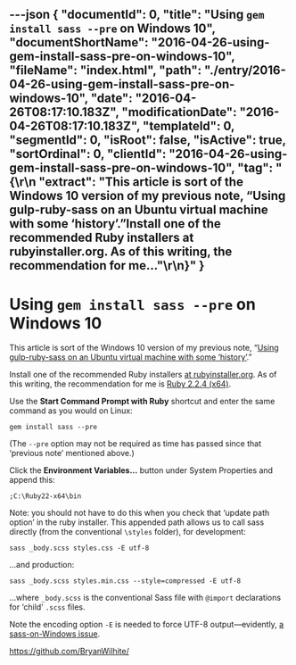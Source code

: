 ---json
{
  "documentId": 0,
  "title": "Using `gem install sass --pre` on Windows 10",
  "documentShortName": "2016-04-26-using-gem-install-sass-pre-on-windows-10",
  "fileName": "index.html",
  "path": "./entry/2016-04-26-using-gem-install-sass-pre-on-windows-10",
  "date": "2016-04-26T08:17:10.183Z",
  "modificationDate": "2016-04-26T08:17:10.183Z",
  "templateId": 0,
  "segmentId": 0,
  "isRoot": false,
  "isActive": true,
  "sortOrdinal": 0,
  "clientId": "2016-04-26-using-gem-install-sass-pre-on-windows-10",
  "tag": "{\r\n  \"extract\": \"This article is sort of the Windows 10 version of my previous note, “Using gulp-ruby-sass on an Ubuntu virtual machine with some ‘history’.”Install one of the recommended Ruby installers at rubyinstaller.org. As of this writing, the recommendation for me...\"\r\n}"
}
---

# Using `gem install sass --pre` on Windows 10

This article is sort of the Windows 10 version of my previous note, “[Using gulp-ruby-sass on an Ubuntu virtual machine with some ‘history’](http://songhayblog.azurewebsites.net/).”

Install one of the recommended Ruby installers [at rubyinstaller.org](http://rubyinstaller.org/downloads/). As of this writing, the recommendation for me is [Ruby 2.2.4 (x64)](http://dl.bintray.com/oneclick/rubyinstaller/rubyinstaller-2.2.4-x64.exe).

Use the **Start Command Prompt with Ruby** shortcut and enter the same command as you would on Linux:

```shell
gem install sass --pre
```

(The `--pre` option may not be required as time has passed since that ‘previous note’ mentioned above.)

Click the **Environment Variables…** button under System Properties and append this:

```plaintext
;C:\Ruby22-x64\bin
```

Note: you should not have to do this when you check that ‘update path option’ in the ruby installer. This appended path allows us to call sass directly (from the conventional `\styles` folder), for development:

```shell
sass _body.scss styles.css -E utf-8
```

…and production:

```shell
sass _body.scss styles.min.css --style=compressed -E utf-8
```

…where `_body.scss` is the conventional Sass file with `@import` declarations for ‘child’ `.scss` files.

Note the encoding option `-E` is needed to force UTF-8 output—evidently, [a sass-on-Windows issue](http://blog.pixelastic.com/2014/09/06/compass-utf-8-encoding-on-windows/).

<https://github.com/BryanWilhite/>
